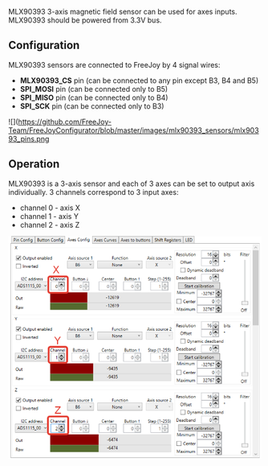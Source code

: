 MLX90393 3-axis magnetic field sensor can be used for axes inputs. MLX90393 should be powered from 3.3V bus.

## Configuration

MLX90393 sensors are connected to FreeJoy by 4 signal wires:

* **MLX90393_CS** pin (can be connected to any pin except B3, B4 and B5)
* **SPI_MOSI** pin (can be connected only to B5)
* **SPI_MISO** pin (can be connected only to B4)
* **SPI_SCK** pin (can be connected only to B3)

![](https://github.com/FreeJoy-Team/FreeJoyConfigurator/blob/master/images/mlx90393_sensors/mlx90393_pins.png

## Operation

MLX90393 is a 3-axis sensor and each of 3 axes can be set to output axis individually. 3 channels correspond to 3 input axes:
* channel 0 - axis X
* channel 1 - axis Y
* channel 2 - axis Z

![](https://github.com/FreeJoy-Team/FreeJoyConfigurator/blob/master/images/mlx90393_sensors/mlx90393_channels.png)



